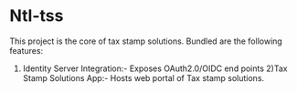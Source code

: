 # Ntl-tss
This project is the core of tax stamp solutions. Bundled are the following features:
1) Identity Server Integration:- Exposes OAuth2.0/OIDC end points
2)Tax Stamp Solutions App:- Hosts web portal of Tax stamp solutions.
